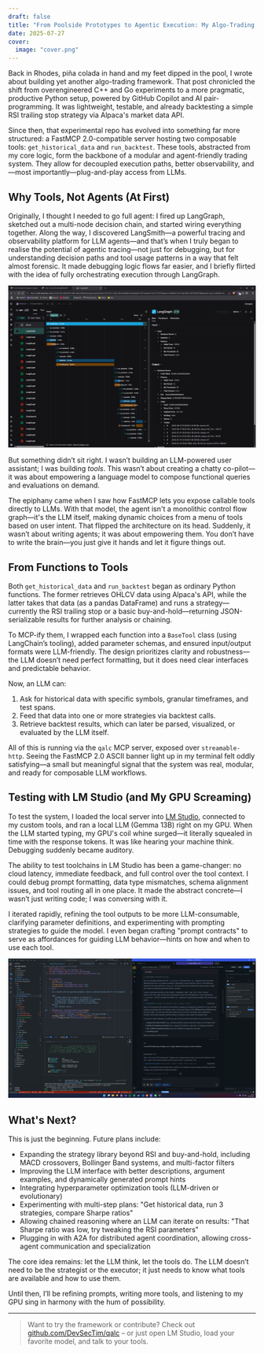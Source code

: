 ```yaml
---
draft: false
title: "From Poolside Prototypes to Agentic Execution: My Algo-Trading Framework Evolves"
date: 2025-07-27
cover:
  image: "cover.png"
---
```


Back in Rhodes, piña colada in hand and my feet dipped in the pool, I wrote about building yet another algo-trading framework. That post chronicled the shift from overengineered C++ and Go experiments to a more pragmatic, productive Python setup, powered by GitHub Copilot and AI pair-programming. It was lightweight, testable, and already backtesting a simple RSI trailing stop strategy via Alpaca's market data API.

Since then, that experimental repo has evolved into something far more structured: a FastMCP 2.0-compatible server hosting two composable tools: `get_historical_data` and `run_backtest`. These tools, abstracted from my core logic, form the backbone of a modular and agent-friendly trading system. They allow for decoupled execution paths, better observability, and—most importantly—plug-and-play access from LLMs.

## Why Tools, Not Agents (At First)

Originally, I thought I needed to go full agent: I fired up LangGraph, sketched out a multi-node decision chain, and started wiring everything together. Along the way, I discovered LangSmith—a powerful tracing and observability platform for LLM agents—and that’s when I truly began to realise the potential of agentic tracing—not just for debugging, but for understanding decision paths and tool usage patterns in a way that felt almost forensic. It made debugging logic flows far easier, and I briefly flirted with the idea of fully orchestrating execution through LangGraph.

![Alt text](langsmith.png)

But something didn’t sit right. I wasn’t building an LLM-powered user assistant; I was building *tools*. This wasn’t about creating a chatty co-pilot—it was about empowering a language model to compose functional queries and evaluations on demand.

The epiphany came when I saw how FastMCP lets you expose callable tools directly to LLMs. With that model, the agent isn't a monolithic control flow graph—it's the LLM itself, making dynamic choices from a menu of tools based on user intent. That flipped the architecture on its head. Suddenly, it wasn’t about writing agents; it was about empowering them. You don’t have to write the brain—you just give it hands and let it figure things out.

## From Functions to Tools

Both `get_historical_data` and `run_backtest` began as ordinary Python functions. The former retrieves OHLCV data using Alpaca's API, while the latter takes that data (as a pandas DataFrame) and runs a strategy—currently the RSI trailing stop or a basic buy-and-hold—returning JSON-serializable results for further analysis or chaining.

To MCP-ify them, I wrapped each function into a `BaseTool` class (using LangChain’s tooling), added parameter schemas, and ensured input/output formats were LLM-friendly. The design prioritizes clarity and robustness—the LLM doesn’t need perfect formatting, but it does need clear interfaces and predictable behavior.

Now, an LLM can:

1. Ask for historical data with specific symbols, granular timeframes, and test spans.
2. Feed that data into one or more strategies via backtest calls.
3. Retrieve backtest results, which can later be parsed, visualized, or evaluated by the LLM itself.

All of this is running via the `qalc` MCP server, exposed over `streamable-http`. Seeing the FastMCP 2.0 ASCII banner light up in my terminal felt oddly satisfying—a small but meaningful signal that the system was real, modular, and ready for composable LLM workflows.

## Testing with LM Studio (and My GPU Screaming)

To test the system, I loaded the local server into [LM Studio](https://lmstudio.ai), connected to my custom tools, and ran a local LLM (Gemma 13B) right on my GPU. When the LLM started typing, my GPU's coil whine surged—it literally squealed in time with the response tokens. It was like hearing your machine think. Debugging suddenly became auditory.

The ability to test toolchains in LM Studio has been a game-changer: no cloud latency, immediate feedback, and full control over the tool context. I could debug prompt formatting, data type mismatches, schema alignment issues, and tool routing all in one place. It made the abstract concrete—I wasn’t just writing code; I was conversing with it.

I iterated rapidly, refining the tool outputs to be more LLM-consumable, clarifying parameter definitions, and experimenting with prompting strategies to guide the model. I even began crafting "prompt contracts" to serve as affordances for guiding LLM behavior—hints on how and when to use each tool.

![Alt text](screencap.png)

## What's Next?

This is just the beginning. Future plans include:

* Expanding the strategy library beyond RSI and buy-and-hold, including MACD crossovers, Bollinger Band systems, and multi-factor filters
* Improving the LLM interface with better descriptions, argument examples, and dynamically generated prompt hints
* Integrating hyperparameter optimization tools (LLM-driven or evolutionary)
* Experimenting with multi-step plans: "Get historical data, run 3 strategies, compare Sharpe ratios"
* Allowing chained reasoning where an LLM can iterate on results: "That Sharpe ratio was low, try tweaking the RSI parameters"
* Plugging in with A2A for distributed agent coordination, allowing cross-agent communication and specialization

The core idea remains: let the LLM think, let the tools do. The LLM doesn’t need to be the strategist or the executor; it just needs to know what tools are available and how to use them.

Until then, I’ll be refining prompts, writing more tools, and listening to my GPU sing in harmony with the hum of possibility.

---

> Want to try the framework or contribute? Check out [github.com/DevSecTim/qalc](https://github.com/DevSecTim/qalc) – or just open LM Studio, load your favorite model, and talk to your tools.
